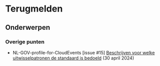 <!-----------------------------







   :warning: Dit bestand wordt automatisch gegenereerd.
   :warning: Handmatige toevoegingen worden overschreven.







----------------------------->
# Terugmelden
## Onderwerpen

### Overige punten
* NL-GOV-profile-for-CloudEvents [issue #15] [Beschrijven voor welke uitwisselpatronen de standaard is bedoeld](https://github.com/Logius-standaarden/NL-GOV-profile-for-CloudEvents/issues/15) (30 april 2024)
